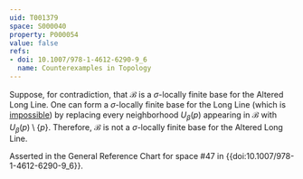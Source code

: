 ```yaml
---
uid: T001379
space: S000040
property: P000054
value: false
refs:
- doi: 10.1007/978-1-4612-6290-9_6
  name: Counterexamples in Topology
---
```


Suppose, for contradiction, that $\mathcal{B}$ is a $\sigma$-locally finite base for the Altered Long Line. One can form a $\sigma$-locally finite base for the Long Line (which is [impossible](http://topology.jdabbs.com/traits/5996)) by replacing every neighborhood $U_\beta (p)$ appearing in $\mathcal{B}$ with $U_\beta (p) \setminus \{p\}$. Therefore, $\mathcal{B}$ is not a $\sigma$-locally finite base for the Altered Long Line.

Asserted in the General Reference Chart for space #47 in
{{doi:10.1007/978-1-4612-6290-9_6}}.
